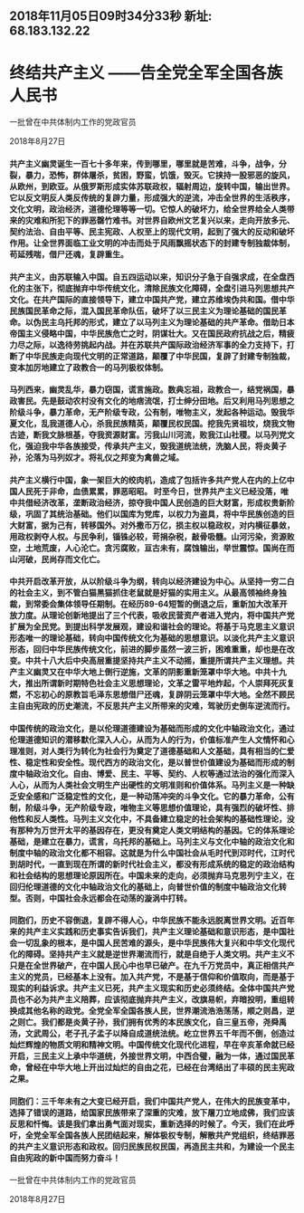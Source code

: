 
## 2018年11月05日09时34分33秒 新址: 68.183.132.22
# 终结共产主义 ——告全党全军全国各族人民书

一批曾在中共体制内工作的党政官员

2018年8月27日

#### 共产主义幽灵诞生一百七十多年来，传到哪里，哪里就是苦难，斗争，战争，分裂，暴力，恐怖，群体屠杀，贫困，野蛮，饥饿，毁灭。它挟持一股邪恶的旋风，从欧州，到欧亚。从俄罗斯形成实体苏联政权，辐射周边，旋转中国，输出世界。它以反文明反人类反传统的复辟力量，形成强大的逆流，冲击全世界的生活秩序，文化文明，政治经济，道德伦理等等一切。它惊人的破坏力，给全世界给全人类带来的灾难和所犯下的罪恶罄竹难书。对世界自欧州文艺复兴以来，走向开放多元、契约法治、自由平等、民主宪政、人权至上的现代文明，起到了强大的反动和破坏作用。让全世界面临工业文明的冲击而处于风雨飘摇状态下的封建专制独裁体制，苟延残喘，借尸还魂，复辟重生。

#### 共产主义，由苏联输入中国。自五四运动以来，知识分子急于自强求成，在全盘西化的主张下，彻底抛弃中华传统文化，清除民族文化障碍，全盘引进马列思想共产文化。在共产国际的直接领导下，建立中国共产党，建立苏维埃伪共和国。借中华民族国民革命之际，混入国民革命队伍，破坏了以三民主义为理论基础的国民革命。以伪民主乌托邦的形式，建立了以马列主义为理论基础的共产革命。借助日本帝国主义侵略中国，中华民族危亡之时，阴谋壮大。又在国民政府抗战之后，精疲力尽之际，以逸待劳挑起内战。并在苏联共产国际政治经济军事的全力支持下，打断了中华民族走向现代文明的正常道路，颠覆了中华民国，复辟了封建专制独裁，变本加厉地建立了政教合一的马列极权体制。

#### 马列西来，幽灵乱华，暴力窃国，谎言施政。数典忘祖，政教合一，结党祸国，暴政害民。先是鼓动农村没有文化的地痞流氓，打士绅分田地。后又利用马列思想之阶级斗争，暴力革命，无产阶级专政，公有制，唯物主义，发起各种运动。毁我华夏文化，乱我道德人心，杀我民族精英，颠覆民权民国。挖我先贤祖坟，烧我文物古迹，断我文脉根基，夺我资源财富。污我山川河流，败我江山社稷。以马列党文化，强迫我中华各族接受，传承共产主义，毁我道统法统，洗脑人民，将炎黄子孙，沦落为马列奴才。将礼仪之邦变为禽兽之域。

#### 共产主义横行中国，象一架巨大的绞肉机，造成了包括许多共产党人在内的上亿中国人民死于非命，血债累累，罪恶昭昭。 时至今日，世界共产主义已经没落，唯中共借经济改革，垄断政治经济，掠夺我中国人民创造的巨大财富，形成权贵新阶级，巩固了其统治基础。他们以国库为党库，以权力为盗具，将中华民族创造的巨大财富，据为己有，转移国外。对外撒币万亿，损主权以稳政权，对内横征暴敛，用政权剥夺人权。与民争利，锱铢必较，苛捐杂税，敲骨吸髓。山河污染，资源败空，土地荒废，人心沦亡。贪污腐败，亘古未有，腐蚀输出，举世震惊。国尚在而山河破，民尚存而文化亡。

#### 中共开启改革开放，从以阶级斗争为纲，转向以经济建设为中心。从坚持一穷二白的社会主义，到不管白猫黑猫抓住老鼠就是好猫的实用主义。从最高领袖终身独裁，到常委会集体领导任期制。在经历89-64短暂的倒退之后，重新加大改革开放力度。从理论创新地提出了三个代表，吸收民营资产者进入党内，将中国共产党扩展为全民党。到提出科学发展观，建设和谐社会的理论。将基于马克思主义意识形态唯一的理论基础，转向中国传统文化为基础的思想意识。以淡化共产主义意识形态，回归中华民族传统文化，前进的脚步虽然一波三折，困难重重，却也是在改变。中共十八大后中央高层重提坚持共产主义不动摇，重提所谓共产主义理想。共产主义幽灵又在中华大地上倒行逆施，文革的阴影重新笼罩中华大地。中共十九大，推出所谓新时期特色社会主义思想理论，文革之雷平地炸起，个人崇拜死灰复燃，不忘初心的原教旨毛泽东思想借尸还魂，复辟阴云笼罩中华大地。全然不顾民主自由宪政的历史潮流，不反思共产主义所带来的灾难，驾驶历史倒车逆流而行。

#### 中国传统的政治文化，是以伦理道德建设为基础而形成的文化中轴政治文化，通过伦理道德知识的潜移默化深入人心，从而为人的行为，价值标准产生人文情怀和心理准则，对人类行为转化为社会行为奠定了道德基础和人文基础，具有相当的仁爱性、稳定性和安全性。现代西方的政治文化，是以普世价值建设为基础而形成的制度中轴政治文化。自由、博爱、民主、平等、契约、人权等通过法治的强化而深入人心，从而为人类社会文明生产出硬性的文明准则和价值体系。马列主义是一种缺乏安全感和广泛稳定性的文化，是一种动荡冲突的斗争文化。它的暴力革命，公有制，阶级斗争，无产阶级专政，唯物主义等思想价值理论，具有强烈的破坏性、排他性和反人类性。马列主义文化中，不具备建立稳定的社会架构的基础性理论，没有那种为万世开太平的基因存在，更没有奠定人类文明结构的基因。它的体系理论基础，是建立在暴力，谎言，乌托邦的基础上。马列主义与文化中轴的政治文化和制度中轴的政治文化都不相容。这就是为什么中国社会从毛时代到邓时代，江时代到胡时代，一直到现在所谓的新时代社会主义，都没有形成系统的稳定的政治结构和社会结构的思想理论原因所在。中国未来的走向，必须抛弃马克思列宁主义，在回归伦理道德的文化中轴政治文化的基础上，向普世价值的制度中轴政治文化转型。否则，中国社会永远都会在动荡的漩涡中打转。

#### 同胞们，历史不容倒退，复辟不得人心，中华民族不能永远脱离世界文明。近百年来的共产主义实践和历史事实告诉我们，共产主义理论基础和意识形态，是中国社会一切乱象的根本，是中国人民苦难的源头，是中华民族伟大复兴和中华文化现代化的障碍。坚持共产主义就是逆世界潮流而行，就是自绝于人类文明。共产主义不只是在全世界破产，在中国人民心中也早已破产。在九千万党员中，真正相信共产主义的党员，已经基本上没有。加入共产党，不是基于信仰和价值取向，而是基于现实的利益诉求。共产主义已死，共产主义现实和历史必须终结。全体中国共产党员也不必为共产主义陪葬，应该彻底抛弃共产主义，改旗易帜，弃暗投明，重组转换成其他名称的政党。全党全军全国各族人民，世界潮流浩浩荡荡，顺之则昌，逆之则亡。我们都是炎黄子孙，我们拥有优秀的本民族文化，自三皇五帝，尧舜禹汤，文武周公，老子孔子孟子以降自成道统法统。屹立世界五千年而不倒，创造过灿烂辉煌的物质文明和精神文明。中国传统文化现代化进程，早在辛亥革命就已经开启，三民主义上承中华道统，外接世界文明，中西合璧，融为一体，通过国民革命，曾经在中华大地上开出过灿烂的自由之花，已经在台湾结出了丰硕的民主宪政之果。

#### 同胞们：三千年未有之大变已经开启，我们中国共产党人，在伟大的民族变革中，选择了错误的道路，给国家民族带来了深重的灾难，放下屠刀立地成佛，我们应该反思和忏悔。该是我们拿出勇气面对现实，重新选择的时候了。今天，我们在此呼吁，全党全军全国各族人民团结起来，解体极权专制，解散共产党组织，终结罪恶的共产主义意识形态和政权。回归民族民权民国，再造民主共和，为建设一个民主自由宪政的新中国而努力奋斗！

一批曾在中共体制内工作的党政官员

2018年8月27日
